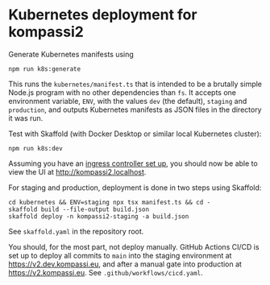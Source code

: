 # Kubernetes deployment for kompassi2

Generate Kubernetes manifests using

    npm run k8s:generate

This runs the `kubernetes/manifest.ts` that is intended to be a brutally simple Node.js program with no other dependencies than `fs`. It accepts one environment variable, `ENV`, with the values `dev` (the default), `staging` and `production`, and outputs Kubernetes manifests as JSON files in the directory it was run.

Test with Skaffold (with Docker Desktop or similar local Kubernetes cluster):

    npm run k8s:dev

Assuming you have an [ingress controller set up](https://outline.con2.fi/doc/ingress-controller-XfVUOHtp2t#h-installing-an-ingress-controller-for-local-development), you should now be able to view the UI at http://kompassi2.localhost.

For staging and production, deployment is done in two steps using Skaffold:

    cd kubernetes && ENV=staging npx tsx manifest.ts && cd -
    skaffold build --file-output build.json
    skaffold deploy -n kompassi2-staging -a build.json

See `skaffold.yaml` in the repository root.

You should, for the most part, not deploy manually. GitHub Actions CI/CD is set up to deploy all commits to `main` into the staging environment at https://v2.dev.kompassi.eu, and after a manual gate into production at https://v2.kompassi.eu. See `.github/workflows/cicd.yaml`.
